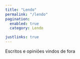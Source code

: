 ```yaml
---
title: "Lendo"
permalink: "/lendo"
pagination: 
  enabled: true
  category: Lendo

justlinks: true
---
```



Escritos e opiniões vindos de fora